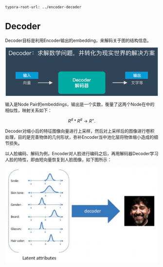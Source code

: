 ```
typora-root-url: ../encoder-decoder
```

# Decoder

Decoder目标是利用Encoder输出的embedding，来解码关于图的结构信息。

<div align='center'>
  <img src='https://github.com/an1018/pics/raw/main/decoder-2.png' width='500px'/>
</div>

输入是Node Pair的embeddings，输出是一个实数，衡量了这两个Node在中的相似性，映射关系如下：

$$\begin{equation}R^{d} * R^{d}\to R^{+}\end{equation}.                                 \tag{1}$$

Decoder对缩小后的特征图像向量进行上采样，然后对上采样后的图像进行卷积处理，目的是完善物体的几何形状，弥补Encoder当中池化层将物体缩小造成的细节损失。

以人脸编码、解码为例，Encoder对人脸进行编码之后，再用解码器Decoder学习人脸的特性，即由短向量恢复到人脸图像，如下图所示：

<div align='center'>
  <img src='https://github.com/an1018/pics/raw/main/face-decoder.png' width='500px'/>
</div>

